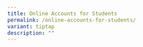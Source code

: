 ```yaml
---
title: Online Accounts for Students
permalink: /online-accounts-for-students/
variant: tiptap
description: ""
---
```

